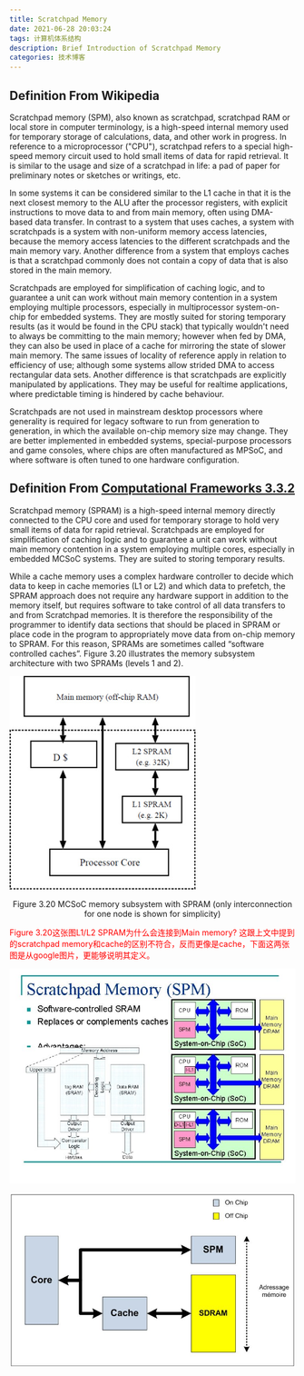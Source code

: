 ```yaml
---
title: Scratchpad Memory
date: 2021-06-28 20:03:24
tags: 计算机体系结构
description: Brief Introduction of Scratchpad Memory
categories: 技术博客
---
```


## Definition From Wikipedia

Scratchpad memory (SPM), also known as scratchpad, scratchpad RAM or local store in computer terminology, is a high-speed internal memory used for temporary storage of calculations, data, and other work in progress. In reference to a microprocessor ("CPU"), scratchpad refers to a special high-speed memory circuit used to hold small items of data for rapid retrieval. It is similar to the usage and size of a scratchpad in life: a pad of paper for preliminary notes or sketches or writings, etc.

In some systems it can be considered similar to the L1 cache in that it is the next closest memory to the ALU after the processor registers, with explicit instructions to move data to and from main memory, often using DMA-based data transfer. In contrast to a system that uses caches, a system with scratchpads is a system with non-uniform memory access latencies, because the memory access latencies to the different scratchpads and the main memory vary. Another difference from a system that employs caches is that a scratchpad commonly does not contain a copy of data that is also stored in the main memory.

Scratchpads are employed for simplification of caching logic, and to guarantee a unit can work without main memory contention in a system employing multiple processors, especially in multiprocessor system-on-chip for embedded systems. They are mostly suited for storing temporary results (as it would be found in the CPU stack) that typically wouldn't need to always be committing to the main memory; however when fed by DMA, they can also be used in place of a cache for mirroring the state of slower main memory. The same issues of locality of reference apply in relation to efficiency of use; although some systems allow strided DMA to access rectangular data sets. Another difference is that scratchpads are explicitly manipulated by applications. They may be useful for realtime applications, where predictable timing is hindered by cache behaviour.

Scratchpads are not used in mainstream desktop processors where generality is required for legacy software to run from generation to generation, in which the available on-chip memory size may change. They are better implemented in embedded systems, special-purpose processors and game consoles, where chips are often manufactured as MPSoC, and where software is often tuned to one hardware configuration.

## Definition From [Computational Frameworks 3.3.2](https://www.sciencedirect.com/topics/computer-science/scratchpad-memory)

Scratchpad memory (SPRAM) is a high-speed internal memory directly connected to the CPU core and used for temporary storage to hold very small items of data for rapid retrieval. Scratchpads are employed for simplification of caching logic and to guarantee a unit can work without main memory contention in a system employing multiple cores, especially in embedded MCSoC systems. They are suited to storing temporary results.

While a cache memory uses a complex hardware controller to decide which data to keep in cache memories (L1 or L2) and which data to prefetch, the SPRAM approach does not require any hardware support in addition to the memory itself, but requires software to take control of all data transfers to and from Scratchpad memories. It is therefore the responsibility of the programmer to identify data sections that should be placed in SPRAM or place code in the program to appropriately move data from on-chip memory to SPRAM. For this reason, SPRAMs are sometimes called “software controlled caches”. Figure 3.20 illustrates the memory subsystem architecture with two SPRAMs (levels 1 and 2).

![Scratchpad Memory](BlogFig/ScratchpadMemory.jpg)
<center>Figure 3.20 MCSoC memory subsystem with SPRAM (only interconnection for one node is shown for simplicity)</center>

<font color=red>Figure 3.20这张图L1/L2 SPRAM为什么会连接到Main memory? 这跟上文中提到的scratchpad memory和cache的区别不符合，反而更像是cache，下面这两张图是从google图片，更能够说明其定义。</font>

![Scratchpad Memory](BlogFig/ScratchpadMemory1.jpg)


![Scratchpad Memory](BlogFig/ScratchpadMemory2.jpg)